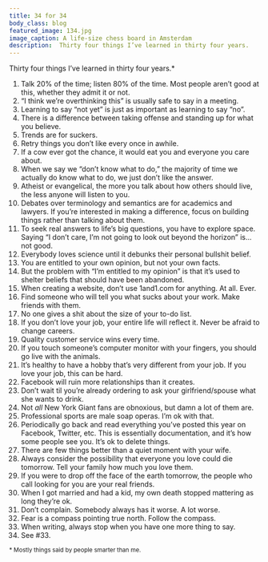 ```yaml
---
title: 34 for 34
body_class: blog
featured_image: 134.jpg
image_caption: A life-size chess board in Amsterdam
description:  Thirty four things I’ve learned in thirty four years.
---
```


Thirty four things I’ve learned in thirty four years.&#42;

1. Talk 20% of the time; listen 80% of the time. Most people aren’t good at this, whether they admit it or not.
2. “I think we’re overthinking this” is usually safe to say in a meeting.
3. Learning to say “not yet” is just as important as learning to say “no”.
4. There is a difference between taking offense and standing up for what you believe.
5. Trends are for suckers.
6. Retry things you don’t like every once in awhile.
7. If a cow ever got the chance, it would eat you and everyone you care about.
8. When we say we “don’t know what to do,” the majority of time we actually do know what to do, we just don’t like the answer.
9. Atheist or evangelical, the more you talk about how others should live, the less anyone will listen to you.
10. Debates over terminology and semantics are for academics and lawyers. If you’re interested in making a difference, focus on building things rather than talking about them.
11. To seek real answers to life’s big questions, you have to explore space. Saying “I don’t care, I’m not going to look out beyond the horizon” is... not good.
12. Everybody loves science until it debunks their personal bullshit belief.
13. You are entitled to your own opinion, but not your own facts.
14. But the problem with “I’m entitled to my opinion” is that it’s used to shelter beliefs that should have been abandoned.
15. When creating a website, don’t use 1and1.com for anything. At all. Ever.
16. Find someone who will tell you what sucks about your work. Make friends with them.
17. No one gives a shit about the size of your to-do list.
18. If you don’t love your job, your entire life will reflect it. Never be afraid to change careers.
19. Quality customer service wins every time.
20. If you touch someone’s computer monitor with your fingers, you should go live with the animals.
21. It’s healthy to have a hobby that’s very different from your job. If you love your job, this can be hard.
22. Facebook will ruin more relationships than it creates.
23. Don’t wait til you’re already ordering to ask your girlfriend/spouse what she wants to drink.
24. Not _all_ New York Giant fans are obnoxious, but damn a lot of them are.
25. Professional sports are male soap operas. I’m ok with that.
26. Periodically go back and read everything you’ve posted this year on Facebook, Twitter, etc. This is essentially documentation, and it’s how some people see you. It’s ok to delete things.
27. There are few things better than a quiet moment with your wife.
28. Always consider the possibility that everyone you love could die tomorrow. Tell your family how much you love them.
29. If you were to drop off the face of the earth tomorrow, the people who call looking for you are your real friends.
30. When I got married and had a kid, my own death stopped mattering as long they’re ok.
31. Don’t complain. Somebody always has it worse. A lot worse.
32. Fear is a compass pointing true north. Follow the compass.
33. When writing, always stop when you have one more thing to say.
34. See #33.

<small>&#42; Mostly things said by people smarter than me.</small>
